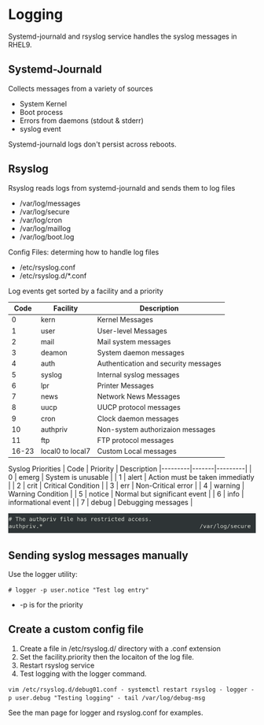 # Logging 

Systemd-journald and rsyslog service handles the syslog messages in RHEL9.

## Systemd-Journald
Collects messages from a variety of sources
- System Kernel
- Boot process
- Errors from daemons (stdout & stderr)
- syslog event

Systemd-journald logs don't persist across reboots.

## Rsyslog
Rsyslog reads logs from systemd-journald and sends them to log files
- /var/log/messages
- /var/log/secure
- /var/log/cron
- /var/log/maillog
- /var/log/boot.log

Config Files: determing how to handle log files
- /etc/rsyslog.conf
- /etc/rsyslog.d/*.conf



Log events get sorted by a facility and a priority

| Code | Facility | Description
|---------|-------|---------|
| 0 | kern | Kernel Messages |
| 1 | user | User-level Messages |
| 2 | mail | Mail system messages |
| 3 | deamon | System daemon messages | 
| 4 | auth | Authentication and security messages |
| 5 | syslog | Internal syslog messages |
| 6 | lpr | Printer Messages |
| 7 | news | Network News Messages | 
| 8 | uucp | UUCP protocol messages | 
| 9 | cron | Clock daemon messages | 
| 10 | authpriv | Non-system authorizaion messages |
| 11 | ftp | FTP protocol messages |
| 16-23 | local0 to local7 | Custom Local messages|

Syslog Priorities
| Code | Priority | Description
|---------|-------|---------|
| 0 | emerg | System is unusable |
| 1 | alert | Action must be taken immediatly |
| 2 | crit | Critical Condition |
| 3 | err | Non-Critical error |
| 4 | warning | Warning Condition |
| 5 | notice | Normal but significant event | 
| 6 | info | informational event |
| 7 | debug | Debugging messages |

![facility and priority](/images/rsyslog-conf.png)

## Sending syslog messages manually
Use the logger utility:

` # logger -p user.notice "Test log entry" `

- -p is for the priority

## Create a custom config file 
1. Create a file in /etc/rsyslog.d/ directory with a .conf extension
2. Set the facility.priority then the locaiton of the log file.
3. Restart rsyslog service
4. Test logging with the logger command.


`vim /etc/rsyslog.d/debug01.conf -
systemctl restart rsyslog -
logger -p user.debug "Testing logging" -
tail /var/log/debug-msg`



See the man page for logger and rsyslog.conf for examples.
